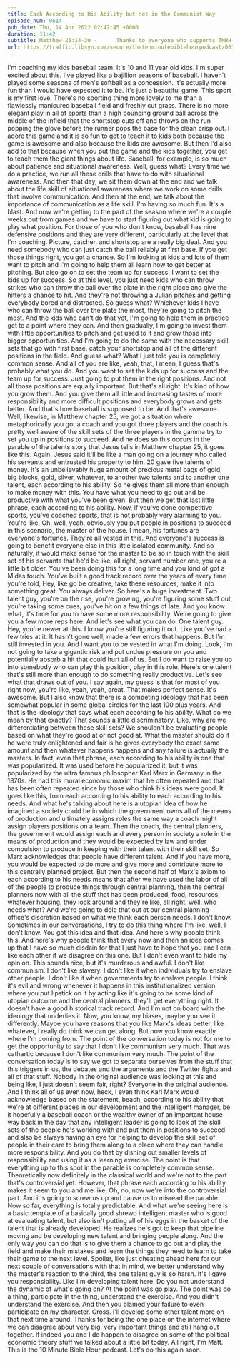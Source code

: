 ```yaml
---
title: Each According to His Ability but not in the Communist Way
episode_num: 0614
pub_date: Thu, 14 Apr 2022 02:47:45 +0000
duration: 11:42
subtitle: Matthew 25:14-30 -      Thanks to everyone who supports TMBH at  You're the reason we can all do this together!  Music written and performed by .
url: https://traffic.libsyn.com/secure/thetenminutebiblehourpodcast/0614_-_Each_According_to_His_Ability_but_not_in_the_Communist_Way.mp3
---
```


 I'm coaching my kids baseball team. It's 10 and 11 year old kids. I'm super excited about this. I've played like a bajillion seasons of baseball. I haven't played some seasons of men's softball as a concession. It's actually more fun than I would have expected it to be. It's just a beautiful game. This sport is my first love. There's no sporting thing more lovely to me than a flawlessly manicured baseball field and freshly cut grass. There is no more elegant play in all of sports than a high bouncing ground ball across the middle of the infield that the shortstop cuts off and throws on the run popping the glove before the runner pops the base for the clean crisp out. I adore this game and it is so fun to get to teach it to kids both because the game is awesome and also because the kids are awesome. But then I'd also add to that because when you put the game and the kids together, you get to teach them the giant things about life. Baseball, for example, is so much about patience and situational awareness. Well, guess what? Every time we do a practice, we run all these drills that have to do with situational awareness. And then that day, we sit them down at the end and we talk about the life skill of situational awareness where we work on some drills that involve communication. And then at the end, we talk about the importance of communication as a life skill. I'm having so much fun. It's a blast. And now we're getting to the part of the season where we're a couple weeks out from games and we have to start figuring out what kid is going to play what position. For those of you who don't know, baseball has nine defensive positions and they are very different, particularly at the level that I'm coaching. Picture, catcher, and shortstop are a really big deal. And you need somebody who can just catch the ball reliably at first base. If you get those things right, you got a chance. So I'm looking at kids and lots of them want to pitch and I'm going to help them all learn how to get better at pitching. But also go on to set the team up for success. I want to set the kids up for success. So at this level, you just need kids who can throw strikes who can throw the ball over the plate in the right place and give the hitters a chance to hit. And they're not throwing a Julian pitches and getting everybody bored and distracted. So guess what? Whichever kids I have who can throw the ball over the plate the most, they're going to pitch the most. And the kids who can't do that yet, I'm going to help them in practice get to a point where they can. And then gradually, I'm going to invest them with little opportunities to pitch and get used to it and grow those into bigger opportunities. And I'm going to do the same with the necessary skill sets that go with first base, catch your shortstop and all of the different positions in the field. And guess what? What I just told you is completely common sense. And all of you are like, yeah, that, I mean, I guess that's probably what you do. And you want to set the kids up for success and the team up for success. Just going to put them in the right positions. And not all those positions are equally important. But that's all right. It's kind of how you grow them. And you give them all little and increasing tastes of more responsibility and more difficult positions and everybody grows and gets better. And that's how baseball is supposed to be. And that's awesome. Well, likewise, in Matthew chapter 25, we got a situation where metaphorically you got a coach and you got three players and the coach is pretty well aware of the skill sets of the three players in the gamma try to set you up in positions to succeed. And he does so this occurs in the parable of the talents story that Jesus tells in Matthew chapter 25, it goes like this. Again, Jesus said it'll be like a man going on a journey who called his servants and entrusted his property to him. 20 gave five talents of money. It's an unbelievably huge amount of precious metal bags of gold, big blocks, gold, silver, whatever, to another two talents and to another one talent, each according to his ability. So he gives them all more than enough to make money with this. You have what you need to go out and be productive with what you've been given. But then we get that last little phrase, each according to his ability. Now, if you've done competitive sports, you've coached sports, that is not probably very alarming to you. You're like, Oh, well, yeah, obviously you put people in positions to succeed in this scenario, the master of the house. I mean, his fortunes are everyone's fortunes. They're all vested in this. And everyone's success is going to benefit everyone else in this little isolated community. And so naturally, it would make sense for the master to be so in touch with the skill set of his servants that he'd be like, all right, servant number one, you're a little bit older. You've been doing this for a long time and you kind of got a Midas touch. You've built a good track record over the years of every time you're told, Hey, like go be creative, take these resources, make it into something great. You always deliver. So here's a huge investment. Two talent guy, you're on the rise, you're growing, you're figuring some stuff out, you're taking some cues, you've hit on a few things of late. And you know what, it's time for you to have some more responsibility. We're going to give you a few more reps here. And let's see what you can do. One talent guy. Hey, you're newer at this. I know you're still figuring it out. Like you've had a few tries at it. It hasn't gone well, made a few errors that happens. But I'm still invested in you. And I want you to be vested in what I'm doing. Look, I'm not going to take a gigantic risk and put undue pressure on you and potentially absorb a hit that could hurt all of us. But I do want to raise you up into somebody who can play this position, play in this role. Here's one talent that's still more than enough to do something really productive. Let's see what that draws out of you. I say again, my guess is that for most of you right now, you're like, yeah, yeah, great. That makes perfect sense. It's awesome. But I also know that there is a competing ideology that has been somewhat popular in some global circles for the last 100 plus years. And that is the ideology that says what each according to his ability. What do we mean by that exactly? That sounds a little discriminatory. Like, why are we differentiating between these skill sets? We shouldn't be evaluating people based on what they're good at or not good at. What the master should do if he were truly enlightened and fair is he gives everybody the exact same amount and then whatever happens happens and any failure is actually the masters. In fact, even that phrase, each according to his ability is one that was popularized. It was used before he popularized it, but it was popularized by the ultra famous philosopher Karl Marx in Germany in the 1870s. He had this moral economic maxim that he often repeated and that has been often repeated since by those who think his ideas were good. It goes like this, from each according to his ability to each according to his needs. And what he's talking about here is a utopian idea of how he imagined a society could be in which the government owns all of the means of production and ultimately assigns roles the same way a coach might assign players positions on a team. Then the coach, the central planners, the government would assign each and every person in society a role in the means of production and they would be expected by law and under compulsion to produce in keeping with their talent with their skill set. So Marx acknowledges that people have different talent. And if you have more, you would be expected to do more and give more and contribute more to this centrally planned project. But then the second half of Marx's axiom to each according to his needs means that after we have used the labor of all of the people to produce things through central planning, then the central planners now with all the stuff that has been produced, food, resources, whatever housing, they look around and they're like, all right, well, who needs what? And we're going to dole that out at our central planning office's discretion based on what we think each person needs. I don't know. Sometimes in our conversations, I try to do this thing where I'm like, well, I don't know. You got this idea and that idea. And here's why people think this. And here's why people think that every now and then an idea comes up that I have so much disdain for that I just have to hope that you and I can like each other if we disagree on this one. But I don't even want to hide my opinion. This sounds nice, but it's murderous and awful. I don't like communism. I don't like slavery. I don't like it when individuals try to enslave other people. I don't like it when governments try to enslave people. I think it's evil and wrong whenever it happens in this institutionalized version where you put lipstick on it by acting like it's going to be some kind of utopian outcome and the central planners, they'll get everything right. It doesn't have a good historical track record. And I'm not on board with the ideology that underlies it. Now, you know, my biases, maybe you see it differently. Maybe you have reasons that you like Marx's ideas better, like whatever, I really do think we can get along. But now you know exactly where I'm coming from. The point of the conversation today is not for me to get the opportunity to say that I don't like communism very much. That was cathartic because I don't like communism very much. The point of the conversation today is to say we got to separate ourselves from the stuff that this triggers in us, the debates and the arguments and the Twitter fights and all of that stuff. Nobody in the original audience was looking at this and being like, I just doesn't seem fair, right? Everyone in the original audience. And I think all of us even now, heck, I even think Karl Marx would acknowledge based on the statement, beach, according to his ability that we're at different places in our development and the intelligent manager, be it hopefully a baseball coach or the wealthy owner of an important house way back in the day that any intelligent leader is going to look at the skill sets of the people he's working with and put them in positions to succeed and also be always having an eye for helping to develop the skill set of people in their care to bring them along to a place where they can handle more responsibility. And you do that by dishing out smaller levels of responsibility and using it as a learning exercise. The point is that everything up to this spot in the parable is completely common sense. Theoretically now definitely in the classical world and we're not to the part that's controversial yet. However, that phrase each according to his ability makes it seem to you and me like, Oh, no, now we're into the controversial part. And it's going to screw us up and cause us to misread the parable. Now so far, everything is totally predictable. And what we're seeing here is a basic template of a basically good shrewd intelligent master who is good at evaluating talent, but also isn't putting all of his eggs in the basket of the talent that is already developed. He realizes he's got to keep that pipeline moving and be developing new talent and bringing people along. And the only way you can do that is to give them a chance to go out and play the field and make their mistakes and learn the things they need to learn to take their game to the next level. Spoiler, like just cheating ahead here for our next couple of conversations with that in mind, we better understand why the master's reaction to the third, the one talent guy is so harsh. It's I gave you responsibility. Like I'm developing talent here. Do you not understand the dynamic of what's going on? At the point was go play. The point was do a thing, participate in the thing, understand the exercise. And you didn't understand the exercise. And then you blamed your failure to even participate on my character. Gross. I'll develop some other talent more on that next time around. Thanks for being the one place on the internet where we can disagree about very big, very important things and still hang out together. If indeed you and I do happen to disagree on some of the political economic theory stuff we talked about a little bit today. All right, I'm Matt. This is the 10 Minute Bible Hour podcast. Let's do this again soon.
